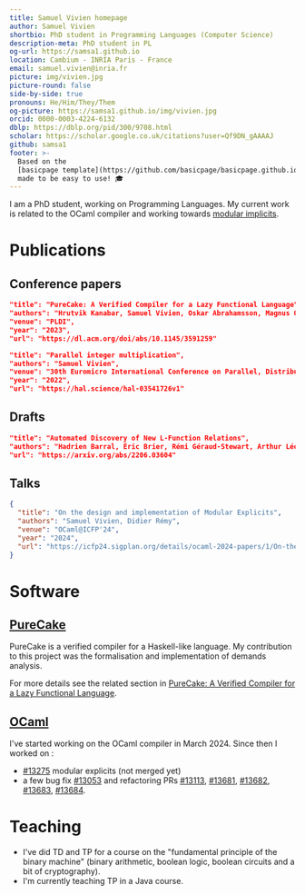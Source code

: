 ```yaml
---
title: Samuel Vivien homepage
author: Samuel Vivien
shortbio: PhD student in Programming Languages (Computer Science)
description-meta: PhD student in PL
og-url: https://samsa1.github.io
location: Cambium - INRIA Paris - France
email: samuel.vivien@inria.fr
picture: img/vivien.jpg
picture-round: false
side-by-side: true
pronouns: He/Him/They/Them
og-picture: https://samsa1.github.io/img/vivien.jpg
orcid: 0000-0003-4224-6132
dblp: https://dblp.org/pid/300/9708.html
scholar: https://scholar.google.co.uk/citations?user=Qf9DN_gAAAAJ
github: samsa1
footer: >-
  Based on the
  [basicpage template](https://github.com/basicpage/basicpage.github.io),
  made to be easy to use! 🎓
---
```


I am a PhD student, working on Programming Languages. My current work is
related to the OCaml compiler and working towards
[modular implicits](https://www.cl.cam.ac.uk/~jdy22/papers/modular-implicits.pdf).

# Publications

## Conference papers

``` json {.paper}
"title": "PureCake: A Verified Compiler for a Lazy Functional Language",
"authors": "Hrutvik Kanabar, Samuel Vivien, Oskar Abrahamsson, Magnus O Myreen, Michael Norrish, Johannes Åman Pohjola, Riccardo Zanetti",
"venue": "PLDI",
"year": "2023",
"url": "https://dl.acm.org/doi/abs/10.1145/3591259"
```

``` json {.paper}
"title": "Parallel integer multiplication",
"authors": "Samuel Vivien",
"venue": "30th Euromicro International Conference on Parallel, Distributed and Network-based Processing (PDP)",
"year": "2022",
"url": "https://hal.science/hal-03541726v1"
```

## Drafts

``` json {.paper}
"title": "Automated Discovery of New L-Function Relations",
"authors": "Hadrien Barral, Éric Brier, Rémi Géraud-Stewart, Arthur Léonard, David Naccache, Quentin Vermande, Samuel Vivien",
"url": "https://arxiv.org/abs/2206.03604"
```

## Talks

``` json {.papers}
{
  "title": "On the design and implementation of Modular Explicits",
  "authors": "Samuel Vivien, Didier Rémy",
  "venue": "OCaml@ICFP'24",
  "year": "2024",
  "url": "https://icfp24.sigplan.org/details/ocaml-2024-papers/1/On-the-design-and-implementation-of-Modular-Explicits"
}
```

# Software

## [PureCake](https://github.com/CakeML/pure)

PureCake is a verified compiler for a Haskell-like language. My contribution to
this project was the formalisation and implementation of demands analysis.

For more details see the related section in
[PureCake: A Verified Compiler for a Lazy Functional Language](https://dl.acm.org/doi/abs/10.1145/3591259).

## [OCaml](https://github.com/ocaml/ocaml)

I've started working on the OCaml compiler in March 2024. Since then I worked on :


- [#13275](https://github.com/ocaml/ocaml/pull/13275) modular explicits (not merged yet)
- a few bug fix [#13053](https://github.com/ocaml/ocaml/pull/13053) and refactoring
PRs [#13113](https://github.com/ocaml/ocaml/pull/13113),
[#13681](https://github.com/ocaml/ocaml/pull/13681),
[#13682](https://github.com/ocaml/ocaml/pull/13682),
[#13683](https://github.com/ocaml/ocaml/pull/13683),
[#13684](https://github.com/ocaml/ocaml/pull/13684).

# Teaching

- I've did TD and TP for a course on the "fundamental principle of the binary machine" (binary arithmetic, boolean logic, boolean circuits and a bit of cryptography).
- I'm currently teaching TP in a Java course.
